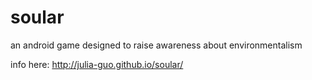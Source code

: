 # soular
an android game designed to raise awareness about environmentalism

info here: http://julia-guo.github.io/soular/
